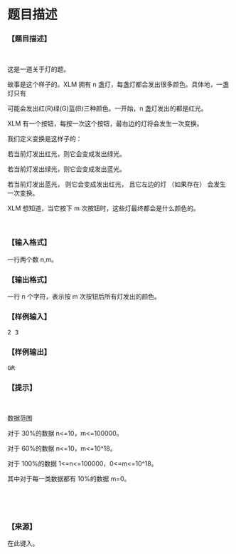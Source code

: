 # 题目描述


<h3>
【题目描述】
</h3>
<p>
<br/>
</p>
<p>
这是一道关于灯的题。
</p>
<p>
故事是这个样子的。XLM 拥有 n 盏灯，每盏灯都会发出很多颜色。具体地，一盏灯只有
</p>
<p>
可能会发出红(R)绿(G)蓝(B)三种颜色。一开始，n 盏灯发出的都是红光。
</p>
<p>
XLM 有一个按钮，每按一次这个按钮，最右边的灯将会发生一次变换。
</p>
<p>
我们定义变换是这样子的：
</p>
<p>
若当前灯发出红光，则它会变成发出绿光。
</p>
<p>
若当前灯发出绿光，则它会变成发出蓝光。
</p>
<p>
若当前灯发出蓝光， 则它会变成发出红光， 且它左边的灯 （如果存在） 会发生一次变换。
</p>
<p>
XLM 想知道，当它按下 m 次按钮时，这些灯最终都会是什么颜色的。
</p>
<p>
<br/>
</p>
<h3>
【输入格式】
</h3>
<p>
一行两个数 n,m。
</p>
<h3>
【输出格式】
</h3>
<p>
一行 n 个字符，表示按 m 次按钮后所有灯发出的颜色。
</p>
<h3>
【样例输入】
</h3>
<pre>2 3</pre>
<h3>
【样例输出】
</h3>
<pre>GR</pre>
<h3>
【提示】
</h3>
<p>
<br/>
</p>
<p>
数据范围
</p>
<p>
对于 30%的数据 n&lt;=10，m&lt;=100000。
</p>
<p>
对于 60%的数据 n&lt;=10，m&lt;=10^18。
</p>
<p>
对于 100%的数据 1&lt;=n&lt;=100000，0&lt;=m&lt;=10^18。
</p>
<p>
其中对于每一类数据都有 10%的数据 m=0。
</p>
<p>
<br/>
</p>
<p>
<br/>
</p>
<h3>
【来源】
</h3>
<p>
在此键入。
</p>
